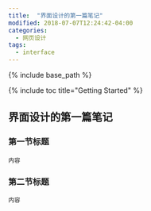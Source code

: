 ```yaml
---
title:  "界面设计的第一篇笔记"
modified: 2018-07-07T12:24:42-04:00
categories: 
  - 网页设计
tags:
  - interface
---
```


 {% include base_path %}

 {% include toc title="Getting Started" %}

## 界面设计的第一篇笔记

### 第一节标题
 	
 	内容
 	
### 第二节标题
 	
 	内容